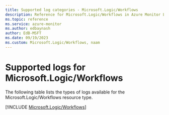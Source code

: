 ```yaml
---
title: Supported log categories - Microsoft.Logic/Workflows
description: Reference for Microsoft.Logic/Workflows in Azure Monitor Logs.
ms.topic: reference
ms.service: azure-monitor
ms.author: edbaynash
author: EdB-MSFT
ms.date: 09/19/2023
ms.custom: Microsoft.Logic/Workflows, naam
---
```





# Supported logs for Microsoft.Logic/Workflows  
The following table lists the types of logs available for the Microsoft.Logic/Workflows resource type.
  
  
[!INCLUDE [Microsoft.Logic/Workflows](./includes/Microsoft-Logic-Workflows-logs-include.md)]
  
